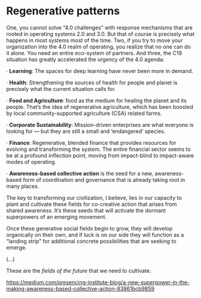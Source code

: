 # Regenerative patterns

One, you cannot solve “4.0 challenges” with response mechanisms that are rooted in operating systems 2.0 and 3.0. But that of course is precisely what happens in most systems most of the time. Two, if you try to move your organization into the 4.0 realm of operating, you realize that no one can do it alone. You need an entire eco-system of partners. And three, the C19 situation has greatly accelerated the urgency of the 4.0 agenda:

· **Learning**: The spaces for deep learning have never been more in demand.

· **Health**: Strengthening the sources of health for people and planet is precisely what the current situation calls for.

· **Food and Agriculture**: food as the medium for healing the planet and its people. That’s the idea of regenerative agriculture, which has been boosted by local community-supported agriculture (CSA) related farms.

· **Corporate Sustainability**: Mission-driven enterprises are what everyone is looking for — but they are still a small and ‘endangered’ species.

· **Finance**: Regenerative, blended finance that provides resources for evolving and transforming the system. The entire financial sector seems to be at a profound inflection point, moving from impact-blind to impact-aware modes of operating.

· **Awareness-based collective action** is the seed for a new, awareness-based form of coordination and governance that is already taking root in many places.

The key to transforming our civilization, I believe, lies in our capacity to plant and cultivate these fields for co-creative action that arises from shared awareness. It’s these seeds that will activate the dormant superpowers of an emerging movement.

Once these generative social fields begin to grow, they will develop organically on their own, and if luck is on our side they will function as a “landing strip” for additional concrete possibilities that are seeking to emerge.

(...)

These are the *fields of the future* that we need to cultivate.

https://medium.com/presencing-institute-blog/a-new-superpower-in-the-making-awareness-based-collective-action-83861bcb9859
